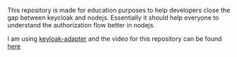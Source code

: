 This repository is made for education purposes to help developers close the gap between keycloak and nodejs. Essentially it should help everyone to understand the authorization flow better in nodejs.

I am using [keyloak-adapter](https://www.keycloak.org/securing-apps/nodejs-adapter) and the video for this repository can be found [here](#)